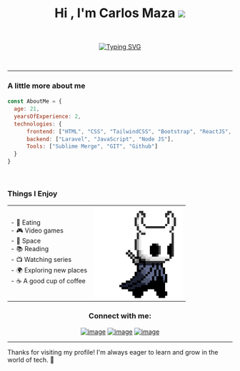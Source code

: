 <h1 align="center"><b>Hi , I'm Carlos Maza </b><img src="https://media.giphy.com/media/hvRJCLFzcasrR4ia7z/giphy.gif" width="35"></h1>

<br>

<p align="center">
  <a href="https://git.io/typing-svg"><img src="https://readme-typing-svg.demolab.com?font=Fira+Code&size=24&pause=999&width=435&lines=Per+Aspera+Ad+Astra+%E2%9C%A8%F0%9F%9A%80" alt="Typing SVG" /></a>
</p>

<br>

---

### A little more about me
```javascript
const AboutMe = {
  age: 21,
  yearsOfExperience: 2,
  technologies: {
      frontend: ["HTML", "CSS", "TailwindCSS", "Bootstrap", "ReactJS", "Astro"],
      backend: ["Laravel", "JavaScript", "Node JS"],
      Tools: ["Sublime Merge", "GIT", "Github"]
  }
}
```

<br>

### Things I Enjoy

<table>
  <tr>
    <td>
      - 🍔 Eating<br>
      - 🎮 Video games<br>
      - 🌌 Space<br>
      - 📚 Reading<br>
      - 📺 Watching series<br>
      - 🌍 Exploring new places<br>
      - ☕ A good cup of coffee
    </td>
    <td>
       <img src="https://raw.githubusercontent.com/TanZng/TanZng/master/assets/hollor_knight3.gif" width="200"/>
    </td>
  </tr>
</table>

<h3 align="center">Connect with me:</h3>
<div align="center">

[![image](https://img.shields.io/badge/LinkedIn-0077B5?style=for-the-badge&logo=linkedin&logoColor=white)](https://www.linkedin.com/in/carlos-arturo-maza-gonzalez-254b70249/)
[![image](https://img.shields.io/badge/Instagram-E4405F?style=for-the-badge&logo=instagram&logoColor=white)](https://www.instagram.com/carlosmaza_17/)
[![image](https://img.shields.io/badge/Gmail-D14836?style=for-the-badge&logo=gmail&logoColor=white)](mailto:mazagonzalez61@gmail.com)
</div>

---

Thanks for visiting my profile! I'm always eager to learn and grow in the world of tech. 🚀
